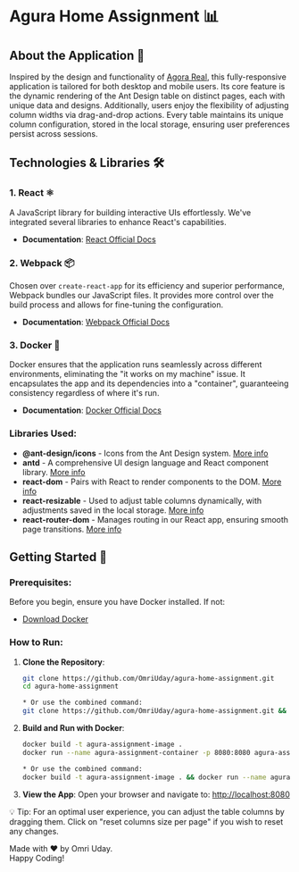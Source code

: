 # Agura Home Assignment 📊

## About the Application 📌

Inspired by the design and functionality of [Agora Real](https://agorareal.com/), this fully-responsive application is tailored for both desktop and mobile users. Its core feature is the dynamic rendering of the Ant Design table on distinct pages, each with unique data and designs. Additionally, users enjoy the flexibility of adjusting column widths via drag-and-drop actions. Every table maintains its unique column configuration, stored in the local storage, ensuring user preferences persist across sessions.

## Technologies & Libraries 🛠️

### 1. React ⚛️

A JavaScript library for building interactive UIs effortlessly. We've integrated several libraries to enhance React's capabilities.
- **Documentation**: [React Official Docs](https://reactjs.org/docs/getting-started.html)

### 2. Webpack 📦

Chosen over `create-react-app` for its efficiency and superior performance, Webpack bundles our JavaScript files. It provides more control over the build process and allows for fine-tuning the configuration.
- **Documentation**: [Webpack Official Docs](https://webpack.js.org/concepts/)

### 3. Docker 🐳

Docker ensures that the application runs seamlessly across different environments, eliminating the "it works on my machine" issue. It encapsulates the app and its dependencies into a "container", guaranteeing consistency regardless of where it's run.
- **Documentation**: [Docker Official Docs](https://docs.docker.com/get-started/overview/)

### Libraries Used:

- **@ant-design/icons** - Icons from the Ant Design system. [More info](https://ant.design/components/icon/)
- **antd** - A comprehensive UI design language and React component library. [More info](https://ant.design/docs/react/introduce)
- **react-dom** - Pairs with React to render components to the DOM. [More info](https://reactjs.org/docs/react-dom.html)
- **react-resizable** - Used to adjust table columns dynamically, with adjustments saved in the local storage. [More info](https://github.com/STRML/react-resizable)
- **react-router-dom** - Manages routing in our React app, ensuring smooth page transitions. [More info](https://reactrouter.com/web/guides/quick-start)

## Getting Started 🚀

### Prerequisites:

Before you begin, ensure you have Docker installed. If not:
- [Download Docker](https://www.docker.com/products/docker-desktop)

### How to Run:

1. **Clone the Repository**:
   ```bash
   git clone https://github.com/OmriUday/agura-home-assignment.git
   cd agura-home-assignment

   * Or use the combined command:
   git clone https://github.com/OmriUday/agura-home-assignment.git && cd agura-home-assignment

2. **Build and Run with Docker**:
   ```bash
   docker build -t agura-assignment-image .
   docker run --name agura-assignment-container -p 8080:8080 agura-assignment-image

   * Or use the combined command:
   docker build -t agura-assignment-image . && docker run --name agura-assignment-container -p 8080:8080 agura-assignment-image

2. **View the App**:
   Open your browser and navigate to: [http://localhost:8080](http://localhost:8080/)

💡 Tip: For an optimal user experience, you can adjust the table columns by dragging them. Click on "reset columns size per page" if you wish to reset any changes.

Made with ❤️ by Omri Uday.<br>
Happy Coding!

